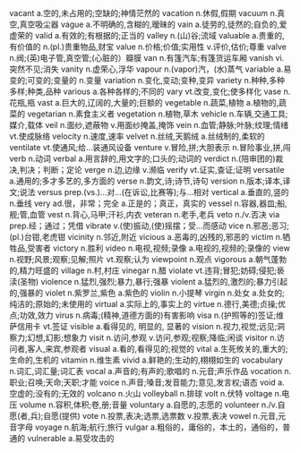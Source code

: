 vacant	a.空的,未占用的;空缺的;神情茫然的
vacation	n.休假,假期
vacuum	n.真空,真空吸尘器
vague	a.不明确的,含糊的,暧昧的
vain	a.徒劳的,徒然的;自负的,爱虚荣的
valid	a.有效的;有根据的;正当的
valley	n.(山)谷;流域
valuable	a.贵重的,有价值的 n.(pl.)贵重物品,财宝
value	n.价格;价值;实用性 v.评价,估价;尊重
valve	n.阀;(英)电子管,真空管;(心脏的）瓣膜
van	n.有篷汽车;有篷货运车厢
vanish	vi.突然不见;消失
vanity	n.虚荣心,浮华
vapour	n.(vapor)汽，(水)蒸气
variable	a.易变的;可变的;变量的 n.变量
variation	n.变化,变动;变种,变异
variety	n.种种,多种多样;种类,品种
various	a.各种各样的;不同的
vary	vt.改变,变化;使多样化
vase	n.花瓶,瓶
vast	a.巨大的,辽阔的,大量的;巨额的
vegetable	n.蔬菜,植物 a.植物的,蔬菜的
vegetarian	n.素食主义者
vegetation	n.植物,草木
vehicle	n.车辆,交通工具;媒介,载体
veil	n.面纱,遮蔽物 v.用面纱掩盖,掩饰
vein	n.血管;静脉;叶脉;纹理;情绪 vt.使成脉络
velocity	n.速度,速率
velvet	n.丝绒,天鹅绒 a.丝绒制的,柔软的
ventilate	vt.使通风;给…装通风设备
venture	v.冒险,拼;大胆表示 n.冒险事业,拼,闯
verb	n.动词
verbal	a.用言辞的,用文字的;口头的;动词的
verdict	n.(陪审团的)裁决,判决；判断；定论
verge	n.边,边缘 v.濒临
verify	vt.证实,查证;证明
versatile	a.通用的;多才多艺的,多方面的
verse	n.韵文,诗;诗节,诗句
version	n.版本;译本,译文;说法
versus	prep.(vs.)…对…(在诉讼,比赛等);与…相对
vertical	a.垂直的,竖的 n.垂线
very	ad.很，非常；完全 a.正是的；真正，真实的
vessel	n.容器,器皿;船,舰;管,血管
vest	n.背心,马甲;汗衫,内衣
veteran	n.老手,老兵
veto	n./v.否决
via	prep.经；通过；凭借
vibrate	v.(使)振动,(使)摇摆；受…而感动
vice	n.邪恶;恶习;(pl.)台钳,老虎钳
vicinity	n.邻近,附近
vicious	a.恶毒的,凶残的,邪恶的
victim	n.牺牲品,受害者
victory	n.胜利
video	n.电视,视频;录像 a.电视的,视频的;录像的
view	n.视野;风景;观察;见解;照片 vt.观察;认为
viewpoint	n.观点
vigorous	a.朝气蓬勃的,精力旺盛的
village	n.村,村庄
vinegar	n.醋
violate	vt.违背;冒犯;妨碍;侵犯;亵渎(圣物)
violence	n.猛烈,强烈;暴力,暴行;强暴
violent	a.猛烈的,激烈的;暴力引起的,强暴的
violet	n.紫罗兰,紫色 a.紫色的
violin	n.小提琴
virgin	n.处女 a.处女的;纯洁的;原始的;未使用的
virtual	a.实际上的,事实上的
virtue	n.德行,美德;贞操;优点;功效,效力
virus	n.病毒;(精神,道德方面的)有害影响
visa	n.(护照等的)签证;维萨信用卡 vt.签证
visible	a.看得见的, 明显的, 显著的
vision	n.视力,视觉;远见;洞察力;幻想,幻影;想象力
visit	n.访问,参观 v.访问,参观;视察;降临;闲谈
visitor	n.访问者,客人,来宾,参观者
visual	a.看的,看得见的;视觉的
vital	a.生死攸关的,重大的;生命的,生机的
vitamin	n.维生素
vivid	a.鲜艳的;生动的,栩栩如生的
vocabulary	n.词汇,词汇量;词汇表
vocal	a.声音的;有声的;歌唱的 n.元音;声乐作品
vocation	n.职业;召唤;天命;天职;才能
voice	n.声音;嗓音;发音能力;意见,发言权;语态
void	a.空虚的;没有的;无效的
volcano	n.火山
volleyball	n.排球
volt	n.伏特
voltage	n.电压
volume	n.容积,体积;卷,册;音量
voluntary	a.自愿的,志愿的
volunteer	n./v.自愿(者,兵);自愿(提供)
vote	n.投票,表决;选票,选票数 v.投票,表决
vowel	n.元音,元音字母
voyage	n.航海;航行;旅行
vulgar	a.粗俗的，庸俗的，本土的，通俗的，普通的
vulnerable	a.易受攻击的
